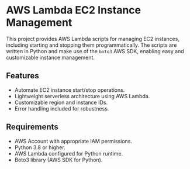 # AWS Lambda EC2 Instance Management

This project provides AWS Lambda scripts for managing EC2 instances, including starting and stopping them programmatically. The scripts are written in Python and make use of the `boto3` AWS SDK, enabling easy and customizable instance management. 

## Features
- Automate EC2 instance start/stop operations.
- Lightweight serverless architecture using AWS Lambda.
- Customizable region and instance IDs.
- Error handling included for robustness.

## Requirements
- AWS Account with appropriate IAM permissions.
- Python 3.8 or higher.
- AWS Lambda configured for Python runtime.
- Boto3 library (AWS SDK for Python).
